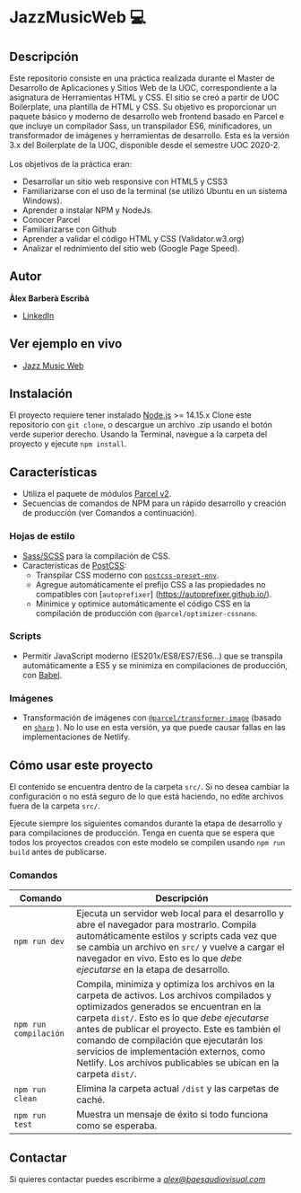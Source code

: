 # JazzMusicWeb :computer:

## Descripción
Este repositorio consiste en una práctica realizada durante el Master de Desarrollo de Aplicaciones y Sitios Web de la UOC, correspondiente a la asignatura de Herramientas HTML y CSS. 
El sitio se creó a partir de UOC Boilerplate, una plantilla de HTML y CSS. Su objetivo es proporcionar un paquete básico y moderno de desarrollo web frontend basado en Parcel e que incluye un compilador Sass, un transpilador ES6, minificadores, un transformador de imágenes y herramientas de desarrollo. Esta es la versión 3.x del Boilerplate de la UOC, disponible desde el semestre UOC 2020-2.
<br><br>
Los objetivos de la práctica eran:
* Desarrollar un sitio web responsive con HTML5 y CSS3
* Familiarizarse con el uso de la terminal (se utilizó Ubuntu en un sistema Windows).
* Aprender a instalar NPM y NodeJs.
* Conocer Parcel
* Familiarizarse con Github
* Aprender a validar el código HTML y CSS (Validator.w3.org)
* Analizar el rednimiento del sitio web (Google Page Speed).

## Autor
**Àlex Barberà Escribà**

* [LinkedIn](https://linkedin.com/in/alexbaes)

## Ver ejemplo en vivo
- [Jazz Music Web](https://gentlejazz.netlify.app/)

## Instalación
El proyecto requiere tener instalado [Node.js](http://nodejs.org/) >= 14.15.x
Clone este repositorio con `git clone`, o descargue un archivo .zip usando el botón verde superior derecho.
Usando la Terminal, navegue a la carpeta del proyecto y ejecute `npm install`.

## Características
* Utiliza el paquete de módulos [Parcel v2](https://v2.parceljs.org).
* Secuencias de comandos de NPM para un rápido desarrollo y creación de producción (ver Comandos a continuación).

### Hojas de estilo

* [Sass/SCSS](https://sass-lang.com) para la compilación de CSS.
* Características de [PostCSS](https://postcss.org/):
     * Transpilar CSS moderno con [`postcss-preset-env`](https://preset-env.cssdb.org/features).
     * Agregue automáticamente el prefijo CSS a las propiedades no compatibles con [`autoprefixer`] (https://autoprefixer.github.io/).
     * Minimice y optimice automáticamente el código CSS en la compilación de producción con `@parcel/optimizer-cssnano`.

### Scripts

* Permitir JavaScript moderno (ES201x/ES8/ES7/ES6…) que se transpila automáticamente a ES5 y se minimiza en compilaciones de producción, con [Babel](https://babeljs.io/).

### Imágenes

* Transformación de imágenes con [`@parcel/transformer-image`](https://v2.parceljs.org/recipes/image/) (basado en [`sharp`](https://sharp.pixelplumbing.com/) ). No lo use en esta versión, ya que puede causar fallas en las implementaciones de Netlify.

## Cómo usar este proyecto

El contenido se encuentra dentro de la carpeta `src/`. Si no desea cambiar la configuración o no está seguro de lo que está haciendo, no edite archivos fuera de la carpeta `src/`.

Ejecute siempre los siguientes comandos durante la etapa de desarrollo y para compilaciones de producción. Tenga en cuenta que se espera que todos los proyectos creados con este modelo se compilen usando `npm run build` antes de publicarse.

### Comandos

| Comando | Descripción |
|---------|-------------|
| `npm run dev` | Ejecuta un servidor web local para el desarrollo y abre el navegador para mostrarlo. Compila automáticamente estilos y scripts cada vez que se cambia un archivo en `src/` y vuelve a cargar el navegador en vivo. Esto es lo que *debe ejecutarse* en la etapa de desarrollo. |
| `npm run compilación` | Compila, minimiza y optimiza los archivos en la carpeta de activos. Los archivos compilados y optimizados generados se encuentran en la carpeta `dist/`. Esto es lo que *debe ejecutarse* antes de publicar el proyecto. Este es también el comando de compilación que ejecutarán los servicios de implementación externos, como Netlify. Los archivos publicables se ubican en la carpeta `dist/`. |
| `npm run clean` | Elimina la carpeta actual `/dist` y las carpetas de caché. |
| `npm run test` | Muestra un mensaje de éxito si todo funciona como se esperaba. |

## Contactar
Si quieres contactar puedes escribirme a *alex@baesaudiovisual.com*



